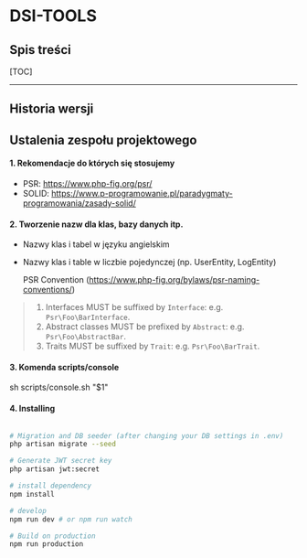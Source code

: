 DSI-TOOLS
===

## Spis treści

[TOC]

------

## Historia wersji

[Version.md]: Version.md

## Ustalenia zespołu projektowego

#### 1. Rekomendacje do których się stosujemy

- PSR: https://www.php-fig.org/psr/
- SOLID: https://www.p-programowanie.pl/paradygmaty-programowania/zasady-solid/

#### 2. Tworzenie nazw dla klas, bazy danych itp.

- Nazwy klas i tabel w języku angielskim

- Nazwy klas i table w liczbie pojedynczej (np. UserEntity, LogEntity)

  PSR Convention (https://www.php-fig.org/bylaws/psr-naming-conventions/)

> 1. Interfaces MUST be suffixed by `Interface`: e.g. `Psr\Foo\BarInterface`.
> 2. Abstract classes MUST be prefixed by `Abstract`: e.g. `Psr\Foo\AbstractBar`.
> 3. Traits MUST be suffixed by `Trait`: e.g. `Psr\Foo\BarTrait`.

#### 3. Komenda scripts/console

sh scripts/console.sh "$1"

#### 4. Installing
```bash

# Migration and DB seeder (after changing your DB settings in .env)
php artisan migrate --seed

# Generate JWT secret key
php artisan jwt:secret

# install dependency
npm install

# develop
npm run dev # or npm run watch

# Build on production
npm run production
```

